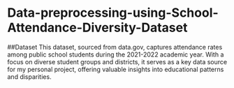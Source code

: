 # Data-preprocessing-using-School-Attendance-Diversity-Dataset

##Dataset
This dataset, sourced from data.gov, captures attendance rates among public school students during the 2021-2022 academic year. With a focus on diverse student groups and districts, it serves as a key data source for my personal project, offering valuable insights into educational patterns and disparities.
